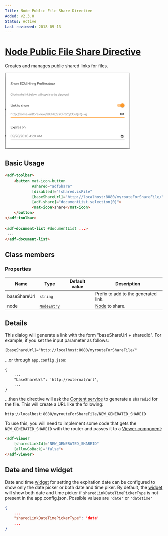 ```yaml
---
Title: Node Public File Share Directive
Added: v2.3.0
Status: Active
Last reviewed: 2018-09-13
---
```


# [Node Public File Share Directive](../../../lib/content-services/src/lib/content-node-share/content-node-share.directive.ts "Defined in content-node-share.directive.ts")

Creates and manages public shared links for files.

![adf-share](../../docassets/images/share-directive.png)

## Basic Usage

```html
<adf-toolbar>
    <button mat-icon-button
            #shared="adfShare"
            [disabled]="!shared.isFile"
            [baseShareUrl]="http://localhost:8080/myrouteForShareFile/"
            [adf-share]="documentList.selection[0]">
            <mat-icon>share</mat-icon>
    </button>
</adf-toolbar>

<adf-document-list #documentList ...>
 ...
</adf-document-list>
```

## Class members

### Properties

| Name | Type | Default value | Description |
| ---- | ---- | ------------- | ----------- |
| baseShareUrl | `string` |  | Prefix to add to the generated link. |
| node | [`NodeEntry`](https://github.com/Alfresco/alfresco-js-api/blob/master/src/alfresco-core-rest-api/docs/NodeEntry.md) |  | [Node](https://github.com/Alfresco/alfresco-js-api/blob/develop/src/api/content-rest-api/docs/Node.md) to share. |

## Details

This dialog will generate a link with the form "baseShareUrl + sharedId".
For example, if you set the input parameter as follows:

    [baseShareUrl]="http://localhost:8080/myrouteForShareFile/"

...or through `app.config.json`:

    {
        ...
        "baseShareUrl": 'http://external/url',
        ...
    }

...then the directive will ask the [Content service](../../core/services/content.service.md) to generate
a `sharedId` for the file. This will create a URL like the following:

    http://localhost:8080/myrouteForShareFile/NEW_GENERATED_SHAREID

To use this, you will need to implement some code that gets the `NEW_GENERATED_SHAREID` with the router
and passes it to a [Viewer component](../../core/components/viewer.component.md):

```html
<adf-viewer
    [sharedLinkId]="NEW_GENERATED_SHAREID"
    [allowGoBack]="false">
</adf-viewer>
```

## Date and time widget

Date and time [widget](../../../lib/testing/src/lib/core/pages/form/widgets/widget.ts) for setting the expiration date can be configured to show only the date picker or both date and time piker.
By default, the [widget](../../../lib/testing/src/lib/core/pages/form/widgets/widget.ts) will show both date and time picker if `sharedLinkDateTimePickerType` is not present in the app.config.json.
Possible values are `'date'` or `'datetime'`

```json
{
    ...
    "sharedLinkDateTimePickerType": 'date'
    ...
}
```
